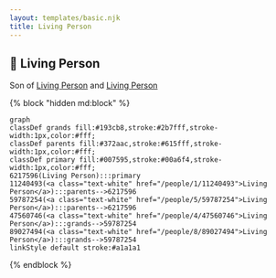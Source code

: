 ```yaml
---
layout: templates/basic.njk
title: Living Person
---
```

## 🔵 Living Person

Son of [Living Person](/people/5/59787254) and [Living Person](/people/1/11240493)

{% block "hidden md:block" %}
```mermaid
graph
classDef grands fill:#193cb8,stroke:#2b7fff,stroke-width:1px,color:#fff;
classDef parents fill:#372aac,stroke:#615fff,stroke-width:1px,color:#fff;
classDef primary fill:#007595,stroke:#00a6f4,stroke-width:1px,color:#fff;
6217596(Living Person):::primary
11240493(<a class="text-white" href="/people/1/11240493">Living Person</a>):::parents-->6217596
59787254(<a class="text-white" href="/people/5/59787254">Living Person</a>):::parents-->6217596
47560746(<a class="text-white" href="/people/4/47560746">Living Person</a>):::grands-->59787254
89027494(<a class="text-white" href="/people/8/89027494">Living Person</a>):::grands-->59787254
linkStyle default stroke:#a1a1a1
```
{% endblock %}
